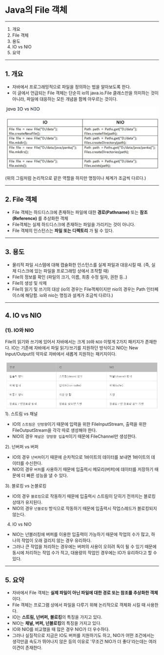 # Java의 File 객체
---
1. 개요
2. File 객체
3. 용도
4. IO vs NIO
5. 요약
---
## 1. 개요

* 자바에서 프로그래밍적으로 파일을 정의하는 법을 알아보도록 한다.
* 이 글에서 언급되는 File 객체는 단순히 io의 java.io.File 클래스만을 의미하는 것이 아니라, 파일에 대응하는 모든 개념을 함께 아우르는 것이다.

![](images/io_nio_difference_example.PNG)

(위의 그림처럼 논리적으로 같은 역할을 하지만 명칭이나 체계가 조금씩 다르다.)

---
## 2. File 객체
* File 객체는 하드디스크에 존재하는 파일에 대한 **경로(Pathname)** 또는 **참조(Reference)** 를 추상화한 객체
* File객체는 실제 하드디스크에 존재하는 파일을 가리키는 것이 아니다.
* File 객체의 인스턴스는 **파일 또는 디렉토리** 가 될 수 있다.
---
## 3. 용도
* 물리적 파일 시스템에 대해 캡슐화한 인스턴스를 실제 파일과 대응시킬 때. (즉, 실제 디스크에 있는 파일을 프로그래밍 상에서 조작할 때)
* File의 정보를 확인 (파일의 크기, 이름, 최종 수정 일자, 권한 등..)
* File의 생성 및 삭제
* File의 읽기 및 쓰기의 대상
(io의 경우는 File객체이지만 nio의 경우는 Path 인터페이스에 해당함. io와 nio는 명칭과 설계가 조금씩 다르다.)
---
## 4. IO vs NIO

### (1). IO와 NIO
File의 읽기와 쓰기에 있어서 자바에서는 크게 `IO`와 `NIO` 이렇게 2가지 패키지가 존재한다. IO는 기존에 자바에서 파일 읽기/쓰기를 지원하던 방식이고 NIO는 New Input/Output의 약자로 자바에서 새롭게 지원하는 패키지이다.   

![](images/difference_between_io_nio.PNG)
1). 스트림 vs 채널
* IO의 `스트림은 단방향`이기 때문에 입력을 위한 FileInputStream, 출력을 위한 FileOutputStream을 각각 따로 생성해야 한다.
* NIO의 경우 `채널은 양방향 입출력`이기 때문에 FileChannel만 생성한다.

2). 넌버퍼 vs 버퍼
* IO의 경우 `넌버퍼`이기 때문에 순차적으로 1바이트의 데이터를 보내면 1바이트의 데이터를 수신한다. 
* NIO의 경우 `버퍼`를 사용하기 때문에 입출력시 메모리(버퍼)에 데이터를 저장하기 때문에 더 빠른 성능을 낼 수 있다. 

3). 블로킹 vs 논블로킹
* IO의 경우 `블로킹`으로 작동하기 때문에 입출력시 스트림이 닫히기 전까지는 블로킹 상태가 유지된다.
* NIO의 경우 `넌블로킹` 방식으로 작동하기 때문에 입출력시 작업스레드가 블로킹되지 않는다.

4) IO vs NIO
* NIO는 넌블러킹에 버퍼를 이용한 입출력이 가능하기 때문에 작업의 수가 많고, 하나의 작업이 오래 걸리지 않는 경우 유리하다.
* 그러나 큰 작업을 처리하는 경우에는 버퍼의 사용이 오히려 독이 될 수 있기 때문에 동시에 처리하는 작업 수가 적고, 대용량의 작업인 경우에는 IO가 유리하다고 할 수 있다.

---
## 5. 요약
* 자바에서 File 객체는 **실제 파일이 아닌 파일에 대한 경로 또는 참조를 추상화한 객체**이다.
* File 객체는 프로그램 상에서 파일을 다루기 위해 논리적으로 객체화 시킬 때 사용한다.
* IO는 **스트림, 넌버퍼, 블로킹**의 특징을 가지고 있다.
* NIO는 **채널, 버퍼, 넌블로킹**의 특징을 가지고 있다.
* IO와 NIO를 비교했을 때 많은 경우 NIO가 더 우수하다.
* 그러나 실질적으로 지금은 IO도 버퍼를 지원하기도 하고, NIO가 어떤 조건에서는 생각만큼 속도가 뛰어나지 않은 등의 이유로 '무조건 NIO가 더 좋다'라는데는 여러 이견이 존재한다.